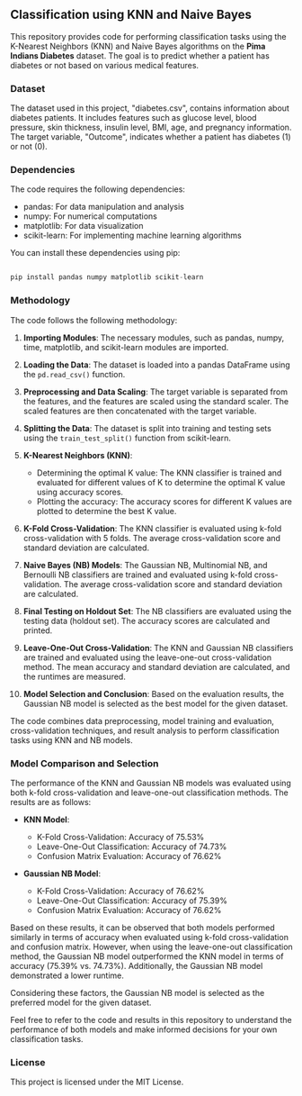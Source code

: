 ## Classification using KNN and Naive Bayes

This repository provides code for performing classification tasks using the K-Nearest Neighbors (KNN) and Naive Bayes algorithms on the **Pima Indians Diabetes** dataset. The goal is to predict whether a patient has diabetes or not based on various medical features.


### Dataset
The dataset used in this project, "diabetes.csv", contains information about diabetes patients. It includes features such as glucose level, blood pressure, skin thickness, insulin level, BMI, age, and pregnancy information. The target variable, "Outcome", indicates whether a patient has diabetes (1) or not (0).


### Dependencies
The code requires the following dependencies:

- pandas: For data manipulation and analysis
- numpy: For numerical computations
- matplotlib: For data visualization
- scikit-learn: For implementing machine learning algorithms

You can install these dependencies using pip:

```python

pip install pandas numpy matplotlib scikit-learn

```
### Methodology
The code follows the following methodology:

1. **Importing Modules**: The necessary modules, such as pandas, numpy, time, matplotlib, and scikit-learn modules are imported.

2. **Loading the Data**: The dataset is loaded into a pandas DataFrame using the `pd.read_csv()` function.

3. **Preprocessing and Data Scaling**: The target variable is separated from the features, and the features are scaled using the standard scaler. The scaled features are then concatenated with the target variable.

4. **Splitting the Data**: The dataset is split into training and testing sets using the `train_test_split()` function from scikit-learn.

5. **K-Nearest Neighbors (KNN)**:
   - Determining the optimal K value: The KNN classifier is trained and evaluated for different values of K to determine the optimal K value using accuracy scores.
   - Plotting the accuracy: The accuracy scores for different K values are plotted to determine the best K value. 

6. **K-Fold Cross-Validation**: The KNN classifier is evaluated using k-fold cross-validation with 5 folds. The average cross-validation score and standard deviation are calculated.


8. **Naive Bayes (NB) Models**:
   The Gaussian NB, Multinomial NB, and Bernoulli NB classifiers are trained and evaluated using k-fold cross-validation. The average cross-validation score and standard deviation are calculated.

9. **Final Testing on Holdout Set**: The NB classifiers are evaluated using the testing data (holdout set). The accuracy scores are calculated and printed.

10. **Leave-One-Out Cross-Validation**: The KNN and Gaussian NB classifiers are trained and evaluated using the leave-one-out cross-validation method. The mean accuracy and standard deviation are calculated, and the runtimes are measured.

11. **Model Selection and Conclusion**: Based on the evaluation results, the Gaussian NB model is selected as the best model for the given dataset. 

The code combines data preprocessing, model training and evaluation, cross-validation techniques, and result analysis to perform classification tasks using KNN and NB models.

### Model Comparison and Selection

The performance of the KNN and Gaussian NB models was evaluated using both k-fold cross-validation and leave-one-out classification methods. The results are as follows:

- **KNN Model**:
  - K-Fold Cross-Validation: Accuracy of 75.53%
  - Leave-One-Out Classification: Accuracy of 74.73%
  - Confusion Matrix Evaluation: Accuracy of 76.62%

- **Gaussian NB Model**:
  - K-Fold Cross-Validation: Accuracy of 76.62%
  - Leave-One-Out Classification: Accuracy of 75.39%
  - Confusion Matrix Evaluation: Accuracy of 76.62%

Based on these results, it can be observed that both models performed similarly in terms of accuracy when evaluated using k-fold cross-validation and confusion matrix. However, when using the leave-one-out classification method, the Gaussian NB model outperformed the KNN model in terms of accuracy (75.39% vs. 74.73%). Additionally, the Gaussian NB model demonstrated a lower runtime.

Considering these factors, the Gaussian NB model is selected as the preferred model for the given dataset.

Feel free to refer to the code and results in this repository to understand the performance of both models and make informed decisions for your own classification tasks.


### License
This project is licensed under the MIT License.
